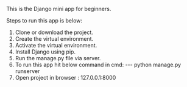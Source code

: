 This is the Django mini app for beginners.

Steps to run this app is below:
1) Clone or download the project.
2) Create the virtual environment.
3) Activate the virtual environment.
4) Install Django using pip.
5) Run the manage.py file via server.
6) To run this app hit below command in cmd:
      --- python manage.py runserver
7) Open project in browser : 127.0.0.1:8000
